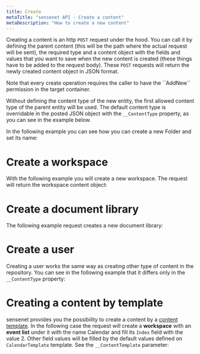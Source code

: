 ```yaml
---
title: Create
metaTitle: "sensenet API - Create a content"
metaDescription: "How to create a new content"
---
```


Creating a content is an http `POST` request under the hood. You can call it by defining the parent content (this will be the path where the actual request will be sent), the required type and a content object with the fields and values that you want to save when the new content is created (these things have to be added to the request body). These `POST` requests will return the newly created content object in JSON format.

<note severity="info">
Note that every create operation requires the caller to have the ``AddNew`` permission in the target container.
</note>

Without defining the content type of the new entity, the first allowed content type of the parent entity will be used. The default content type is overridable in the posted JSON object with the `__ContentType` property, as you can see in the example below.

In the following example you can see how you can create a new Folder and set its name:

<tab category="content-management" article="create" example="create" />

# Create a workspace

With the following example you will create a new workspace. The request will return the workspace content object:

<tab category="content-management" article="create" example="createWs" />

# Create a document library

The following example request creates a new document library:

<tab category="content-management" article="create" example="createDocLib" />

# Create a user

Creating a user works the same way as creating other type of content in the repository. You can see in the following example that it differs only in the `__ContentType` property:

<tab category="content-management" article="create" example="createUser" />

# Creating a content by template

sensenet provides you the possibility to create a content by a [content template](/concepts/content-templates). In the following case the request will create a **workspace** with an **event list** under it with the name Calendar and fill its `Index` field with the value 2. Other field values will be filled by the default values defined on `CalendarTemplate` template. See the `__ContentTemplate` parameter:

<tab category="content-management" article="create" example="createByTemplate" />
